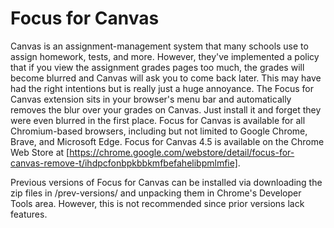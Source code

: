 # Focus for Canvas
Canvas is an assignment-management system that many schools use to assign homework, tests, and more. However, they've implemented a policy that if you view the assignment grades pages too much, the grades will become blurred and Canvas will ask you to come back later. This may have had the right intentions but is really just a huge annoyance. The Focus for Canvas extension sits in your browser's menu bar and automatically removes the blur over your grades on Canvas. Just install it and forget they were even blurred in the first place. Focus for Canvas is available for all Chromium-based browsers, including but not limited to Google Chrome, Brave, and Microsoft Edge. Focus for Canvas 4.5 is available on the Chrome Web Store at [https://chrome.google.com/webstore/detail/focus-for-canvas-remove-t/ihdpcfonbpkbbkmfbefahelibpmlmfie].

Previous versions of Focus for Canvas can be installed via downloading the zip files in /prev-versions/ and unpacking them in Chrome's Developer Tools area. However, this is not recommended since prior versions lack features.
